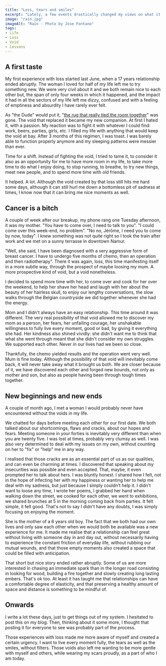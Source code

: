```yaml
---
title: "Loss, tears and smiles"
excerpt: "Lately, a few events drastically changed my views on what it means to experience loss. I became aware of the various nuances of negative spaces it created in my life and of my ability to cope with them or not. Between the tears and smiles, a few things emerged that I want my future self to remember."
image: "rain.jpg"
imageAlt: "Rain - Photo by Jose Fontano"
tags:
- Life
- Loss
- Void
- Lessons
---
```


## A first taste

My first experience with loss started last June, when a 17 years relationship ended abruptly. The woman I loved for half of my life left me to try something new. We were very civil about it and we both remain nice to each other but, the span of only four weeks in which it happened, and the impact it had in all the sectors of my life left me dizzy, confused and with a feeling of emptiness and absurdity I have rarely ever felt.

As "the Dude" would put it, "[the rug that really tied the room together](https://www.youtube.com/watch?v=4Wu598ENenk)" was gone. The void that replaced it became my new companion. At first I hated it, with a passion. My reaction was to fight it with whatever I could find: work, beers, parties, girls, etc. I filled my life with anything that would keep the void at bay. After 3 months of this regimen, I was toast. I was barely able to function properly anymore and my sleeping patterns were messier than ever.

Time for a shift. Instead of fighting the void, I tried to tame it, to consider it also as an opportunity for me to have more room in my life, to take more time to do what I enjoy doing, to stop running, to breathe, to try new things, meet new people, and to spend more time with old friends.

It helped. A lot. Although the void created by that loss still hits me hard some days, although it can still hurl me down a bottomless pit of sadness at times, I know now that it can bring me nice moments as well.

## Cancer is a bitch

A couple of week after our breakup, my phone rang one Tuesday afternoon, it was my mother. "You have to come over, I need to talk to you". "I could come over this week-end, no problem". "No no, Jérôme, I need you to come by now, today". I knew something was not quite right so I took the train after work and we met on a sunny terrasse in downtown Namur.

"Well, she said, I have been diagnosed with a very aggressive form of breast cancer. I have to undergo five months of chemo, then an operation and then radiotherapy". There it was again, loss, this time manifesting itself in a more subtle way, through the prospect of maybe loosing my mum. A more prospective kind of void, but a void nonetheless.

I decided to spend more time with her, to come over and cook for her over the weekend, to help her shave her head and laugh with her about the beauty of her hairless skull, to enjoy our lengthy conversations, the slow walks through the Belgian countryside we did together whenever she had the energy.

Mom and I didn't always have an easy relationship. This time around it was different. The very real possibility of that void allowed me to discover my mom as a person, her fears, her unfailing courage, her unshakable willingness to fully live every moment, good or bad, by giving it everything she had. Her kindness also shined vividly: she didn't want me to think that what she went through meant that she didn't consider my own struggles. We supported each other. Never in our lives had we been so close.

Thankfully, the chemo yielded results and the operation went very well. Mum is fine today. Although the possibility of that void will inevitably come back, it will never take away what it brought us both. We are closer because of it, we have discovered each other and forged new bounds, not only as mother and son, but also as people having been through tough times together.

## New beginnings and new ends

A couple of month ago, I met a woman I would probably never have encountered without the voids in my life.

We chatted for days before meeting each other for our first date. We both talked about our shortcomings, flaws and cracks, about our hopes and fears. Meeting someone in your forties is inevitably very different than when you are twenty five. I was lost at times, probably very clumsy as well. I was also very determined to deal with my issues on my own, without counting on her to "fix" or "help" me in any way.

I realised that those cracks are as an essential part of us as our qualities, and can even be charming at times. I discovered that speaking about my insecurities was possible and even accepted. That, maybe, it even prompted her to talk about hers. I was bluntly honest. I shared how I felt, not in the hope of infecting her with my happiness or wanting her to help me deal with my sadness, but just because I simply couldn't help it. I didn't want to loose any time, I wrote her poems, I grabbed her hand when walking down the street, we cooked for each other, we went to exhibitions, we shared brunches at 5 in the morning coming back from parties. It felt simple, it felt good. That's not to say I didn't have any doubts, I was simply focusing on enjoying the moment.

She is the mother of a 6 years old boy. The fact that we both had our own lives and only saw each other when we would both be available was a new experience for me. It made me realise that a relationship can feel great without living with someone day in and day out, without necessarily having to experience the constant friction of everyday life, without rubbing our mutual wounds, and that those empty moments also created a space that could be filled with anticipation.

That short but nice story ended rather abruptly. Some of us are more interested in chasing an immediate spark than in the longer road consisting in looking for wood, building a fire together and slowly creating long lasting embers. That's ok too. At least it has taught me that relationships can have a comfortable degree of elasticity, and that preserving a healthy amount of space and distance is something to be mindful of.

## Onwards

I write a lot these days, just to get things out of my system. I hesitated to post this on my blog. Then, thinking about it some more, I thought that posting it for everyone to see was probably part of the process.

Those experiences with loss made me more aware of myself and created a certain urgency. I want to live every moment fully, the tears as well as the smiles, without filters. Those voids also left me wanting to be more gentle with myself and others, while wearing my scars proudly, as a part of who I am today.
